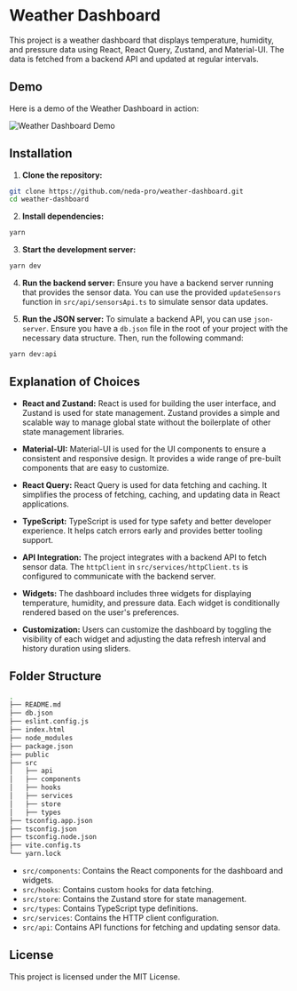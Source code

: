 # Weather Dashboard

This project is a weather dashboard that displays temperature, humidity, and pressure data using React, React Query, Zustand, and Material-UI. The data is fetched from a backend API and updated at regular intervals.

## Demo

Here is a demo of the Weather Dashboard in action:

![Weather Dashboard Demo](src/assets/recording.gif)

## Installation

1. **Clone the repository:**

```sh
git clone https://github.com/neda-pro/weather-dashboard.git
cd weather-dashboard
```

2. **Install dependencies:**

```sh
yarn
```

3. **Start the development server:**

```sh
yarn dev
```

4. **Run the backend server:**
   Ensure you have a backend server running that provides the sensor data. You can use the provided `updateSensors` function in `src/api/sensorsApi.ts` to simulate sensor data updates.

5. **Run the JSON server:**
   To simulate a backend API, you can use `json-server`. Ensure you have a `db.json` file in the root of your project with the necessary data structure. Then, run the following command:

```sh
yarn dev:api
```

## Explanation of Choices

- **React and Zustand:** React is used for building the user interface, and Zustand is used for state management. Zustand provides a simple and scalable way to manage global state without the boilerplate of other state management libraries.
- **Material-UI:** Material-UI is used for the UI components to ensure a consistent and responsive design. It provides a wide range of pre-built components that are easy to customize.

- **React Query:** React Query is used for data fetching and caching. It simplifies the process of fetching, caching, and updating data in React applications.

- **TypeScript:** TypeScript is used for type safety and better developer experience. It helps catch errors early and provides better tooling support.

- **API Integration:** The project integrates with a backend API to fetch sensor data. The `httpClient` in `src/services/httpClient.ts` is configured to communicate with the backend server.

- **Widgets:** The dashboard includes three widgets for displaying temperature, humidity, and pressure data. Each widget is conditionally rendered based on the user's preferences.

- **Customization:** Users can customize the dashboard by toggling the visibility of each widget and adjusting the data refresh interval and history duration using sliders.

## Folder Structure

```sh
.
├── README.md
├── db.json
├── eslint.config.js
├── index.html
├── node_modules
├── package.json
├── public
├── src
│   ├── api
│   ├── components
│   ├── hooks
│   ├── services
│   ├── store
│   ├── types
├── tsconfig.app.json
├── tsconfig.json
├── tsconfig.node.json
├── vite.config.ts
└── yarn.lock
```

- `src/components`: Contains the React components for the dashboard and widgets.
- `src/hooks`: Contains custom hooks for data fetching.
- `src/store`: Contains the Zustand store for state management.
- `src/types`: Contains TypeScript type definitions.
- `src/services`: Contains the HTTP client configuration.
- `src/api`: Contains API functions for fetching and updating sensor data.

## License

This project is licensed under the MIT License.
